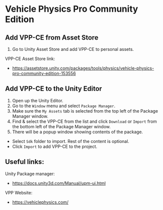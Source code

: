 # Vehicle Physics Pro Community Edition

## Add VPP-CE from Asset Store

1) Go to Unity Asset Store and add VPP-CE to personal assets.

VPP-CE Asset Store link:

- https://assetstore.unity.com/packages/tools/physics/vehicle-physics-pro-community-edition-153556

## Add VPP-CE to the Unity Editor

1) Open up the Unity Editor.
2) Go to the `Window` menu and select `Package Manager`.
3) Make sure the `My Assets` tab is selected from the top left of the Package Manager window.
4) Find & select the VPP-CE from the list and click `Download` or `Import` from the bottom left of the Package Manager
   window.
5) There will be a popup window showing contents of the package.
- Select `Sdk` folder to import. Rest of the content is optional.
- Click `Import` to add VPP-CE to the project.

## Useful links:

Unity Package manager:

- https://docs.unity3d.com/Manual/upm-ui.html

VPP Website:

- https://vehiclephysics.com/
